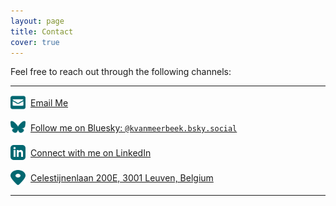```yaml
---
layout: page
title: Contact
cover: true
---
```

Feel free to reach out through the following channels:

---

<div class="contact-item">
  <img src="/assets/icons/email.svg" alt="Email" class="contact-icon">
  <a href="#" onclick="window.location='mailto:' + ['koenraad.vanmeerbeek', 'kuleuven.be'].join('@')">
    Email Me
  </a>
</div>

<div class="contact-item">
  <img src="/assets/icons/bluesky.svg" alt="Bluesky" class="contact-icon">
  <a href="https://bsky.app/profile/kvanmeerbeek.bsky.social" target="_blank">
    Follow me on Bluesky: <code>@kvanmeerbeek.bsky.social</code>
  </a>
</div>

<div class="contact-item">
  <img src="/assets/icons/linkedin.svg" alt="LinkedIn" class="contact-icon">
  <a href="https://www.linkedin.com/in/koenraad-van-meerbeek-1b767b19/" target="_blank">
    Connect with me on LinkedIn
  </a>
</div>

<div class="contact-item">
  <img src="/assets/icons/location.svg" alt="Address" class="contact-icon">
  <a href="https://www.google.com/maps?q=Celestijnenlaan+200E,+3001+Leuven,+Belgium" target="_blank">
    Celestijnenlaan 200E, 3001 Leuven, Belgium
  </a>
</div>

---

<style>
.contact-item {
  display: flex;
  align-items: center;
  margin-bottom: 1rem;
}

.contact-icon {
  width: 24px;
  height: 24px;
  margin-right: 0.5rem;
}
</style>